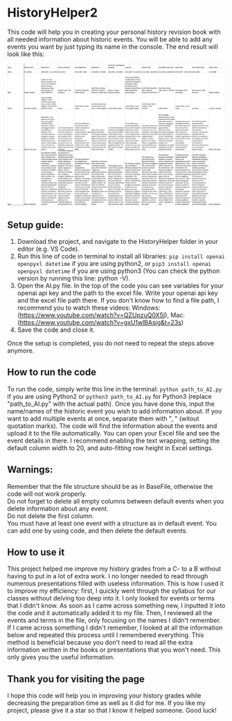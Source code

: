 # HistoryHelper2
This code will help you in creating your personal history revision book with all needed information about historic events. You will be able to add any events you want by just typing its name in the console. The end result will look like this:

![Result image](image.png)

## Setup guide:
1. Download the project, and navigate to the HistoryHelper folder in your editor (e.g. VS Code). 
2. Run this line of code in terminal to install all libraries: ```pip install openai openpyxl datetime``` if you are using python2, or ```pip3 install openai openpyxl datetime``` if you are using python3 (You can check the python version by running this line: python -V). 
3. Open the AI.py file. In the top of the code you can see variables for your openai api key and the path to the excel file. Write your openai api key and the excel file path there. If you don't know how to find a file path, I recommend you to watch these videos: Windows: (https://www.youtube.com/watch?v=QZUpzuQ0X5I), Mac: (https://www.youtube.com/watch?v=gxU1wlBAsig&t=23s)
4. Save the code and close it.

Once the setup is completed, you do not need to repeat the steps above anymore.

## How to run the code
To run the code, simply write this line in the terminal: ```python path_to_AI.py``` if you are using Python2 or ```python3 path_to_AI.py``` for Python3 (replace "path_to_AI.py" with the actual path). Once you have done this, input the name/names of the historic event you wish to add information about. If you want to add multiple events at once, separate them with ", " (witout quotation marks). The code will find the information about the events and upload it to the file automatically. You can open your Excel file and see the event details in there. I recommend enabling the text wrapping, setting the default column width to 20, and auto-fitting row height in Excel settings.

## Warnings:
Remember that the file structure should be as in BaseFile, otherwise the code will not work properly. <br />Do not forget to delete all empty columns between default events when you delete information about any event. <br />Do not delete the first column. <br /> You must have at least one event with a structure as in default event. You can add one by using code, and then delete the default events.

## How to use it
This project helped me improve my history grades from a C- to a B without having to put in a lot of extra work. I no longer needed to read through numerous presentations filled with useless information. This is how I used it to improve my efficiency: first, I quickly went through the syllabus for our classes without delving too deep into it. I only looked for events or terms that I didn't know. As soon as I came across something new, I inputted it into the code and it automatically added it to my file. Then, I reviewed all the events and terms in the file, only focusing on the names I didn't remember. If I came across something I didn't remember, I looked at all the information below and repeated this process until I remembered everything. This method is beneficial because you don't need to read all the extra information written in the books or presentations that you won't need. This only gives you the useful information.

## Thank you for visiting the page
I hope this code will help you in improving your history grades while decreasing the preparation time as well as it did for me. If you like my project, please give it a star so that I know it helped someone. Good luck!
